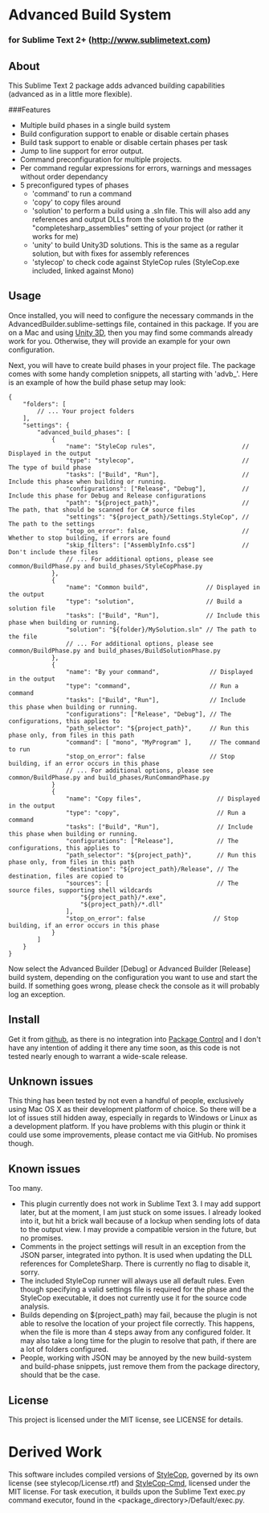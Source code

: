 # Advanced Build System
### for Sublime Text 2+ (http://www.sublimetext.com)

## About
This Sublime Text 2 package adds advanced building capabilities (advanced as in a little more flexible).

###Features
* Multiple build phases in a single build system
* Build configuration support to enable or disable certain phases
* Build task support to enable or disable certain phases per task
* Jump to line support for error output.
* Command preconfiguration for multiple projects.
* Per command regular expressions for errors, warnings and messages without order dependancy
* 5 preconfigured types of phases
  - 'command' to run a command
  - 'copy' to copy files around
  - 'solution' to perform a build using a .sln file. This will also add any references and output DLLs from
    the solution to the "completesharp_assemblies" setting of your project (or rather it works for me)
  - 'unity' to build Unity3D solutions. This is the same as a regular solution, but with fixes for assembly references
  - 'stylecop' to check code against StyleCop rules (StyleCop.exe included, linked against Mono)

## Usage
Once installed, you will need to configure the necessary commands in the AdvancedBuilder.sublime-settings file,
contained in this package. If you are on a Mac and using [Unity 3D](http://unity3d.com), then you may find some
commands already work for you. Otherwise, they will provide an example for your own configuration.

Next, you will have to create build phases in your project file. The package comes with some handy completion
snippets, all starting with 'advb_'. Here is an example of how the build phase setup may look:
```
{
    "folders": [
        // ... Your project folders
    ],
    "settings": {
        "advanced_build_phases": [
            {
                "name": "StyleCop rules",                        // Displayed in the output
                "type": "stylecop",                              // The type of build phase
                "tasks": ["Build", "Run"],                       // Include this phase when building or running.
                "configurations": ["Release", "Debug"],          // Include this phase for Debug and Release configurations
                "path": "${project_path}",                       // The path, that should be scanned for C# source files
                "settings": "${project_path}/Settings.StyleCop", // The path to the settings
                "stop_on_error": false,                          // Whether to stop building, if errors are found
                "skip_filters": ["AssemblyInfo.cs$"]             // Don't include these files
                // ... For additional options, please see common/BuildPhase.py and build_phases/StyleCopPhase.py
            },
            {
                "name": "Common build",                // Displayed in the output
                "type": "solution",                    // Build a solution file
                "tasks": ["Build", "Run"],             // Include this phase when building or running.
                "solution": "${folder}/MySolution.sln" // The path to the file
                // ... For additional options, please see common/BuildPhase.py and build_phases/BuildSolutionPhase.py
            },
            {
                "name": "By your command",              // Displayed in the output
                "type": "command",                      // Run a command
                "tasks": ["Build", "Run"],              // Include this phase when building or running.
                "configurations": ["Release", "Debug"], // The configurations, this applies to
                "path_selector": "${project_path}",     // Run this phase only, from files in this path
                "command": [ "mono", "MyProgram" ],     // The command to run
                "stop_on_error": false                  // Stop building, if an error occurs in this phase
                // ... For additional options, please see common/BuildPhase.py and build_phases/RunCommandPhase.py
            }
            {
                "name": "Copy files",                     // Displayed in the output
                "type": "copy",                           // Run a command
                "tasks": ["Build", "Run"],                // Include this phase when building or running.
                "configurations": ["Release"],            // The configurations, this applies to
                "path_selector": "${project_path}",       // Run this phase only, from files in this path
                "destination": "${project_path}/Release", // The destination, files are copied to
                "sources": [                              // The source files, supporting shell wildcards
                    "${project_path}/*.exe",
                    "${project_path}/*.dll"
                ],
                "stop_on_error": false                   // Stop building, if an error occurs in this phase
            }
        ]
    }
}
```
Now select the Advanced Builder [Debug] or Advanced Builder [Release] build system, depending
on the configuration you want to use and start the build. If something goes wrong, please check
the console as it will probably log an exception.

## Install
Get it from [github](https://github.com/ranthor/sublime-advanced-builder/), as there is no integration into
[Package Control](http://wbond.net/sublime\_packages/package\_control) and I don't have any intention of adding
it there any time soon, as this code is not tested nearly enough to warrant a wide-scale release.

## Unknown issues
This thing has been tested by not even a handful of people, exclusively using Mac OS X as their development
platform of choice. So there will be a lot of issues still hidden away, especially in regards to Windows or
Linux as a development platform. If you have problems with this plugin or think it could use some improvements,
please contact me via GitHub. No promises though.

## Known issues
Too many.

* This plugin currently does not work in Sublime Text 3. I may add support later, but at the moment, I am just stuck
  on some issues. I already looked into it, but hit a brick wall because of a lockup when sending lots of data to the
  output view. I may provide a compatible version in the future, but no promises.
* Comments in the project settings will result in an exception from the JSON parser, integrated into python. It is used
  when updating the DLL references for CompleteSharp. There is currently no flag to disable it, sorry.
* The included StyleCop runner will always use all default rules. Even though specifying a valid settings file is
  required for the phase and the StyleCop executable, it does not currently use it for the source code analysis.
* Builds depending on ${project_path} may fail, because the plugin is not able to resolve
  the location of your project file correctly. This happens, when the file is more than 4 steps away from any
  configured folder. It may also take a long time for the plugin to resolve that path, if there are a lot of
  folders configured.
* People, working with JSON may be annoyed by the new build-system and build-phase snippets, just remove them from the
  package directory, should that be the case.

## License
This project is licensed under the MIT license, see LICENSE for details.

# Derived Work
This software includes compiled versions of [StyleCop](http://stylecop.codeplex.com/),
governed by its own license (see stylecop/License.rtf) and
[StyleCop-Cmd](http://www.nichesoftware.co.nz/software/stylecop-cmd),
licensed under the MIT license. For task execution, it builds upon the Sublime Text
exec.py command executor, found in the <package_directory>/Default/exec.py.
